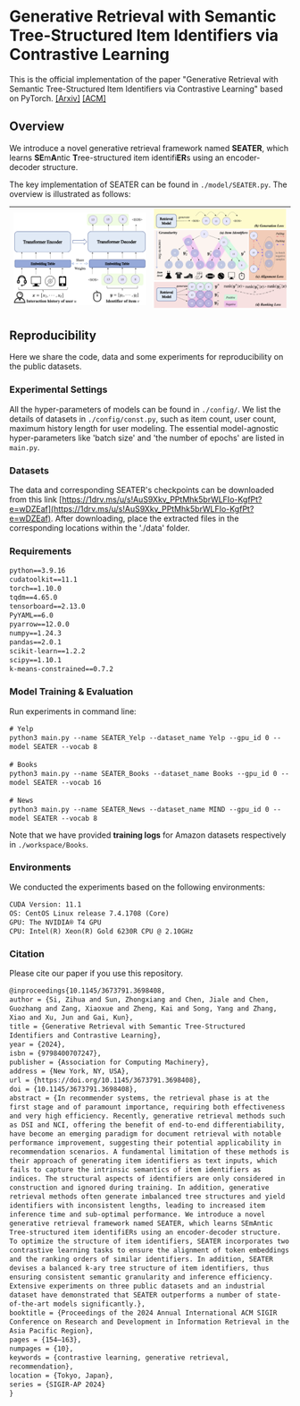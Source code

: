 # Generative Retrieval with Semantic Tree-Structured Item Identifiers via Contrastive Learning

This is the official implementation of the paper "Generative Retrieval with Semantic Tree-Structured Item Identifiers via Contrastive Learning" based on PyTorch. [[Arxiv]](https://arxiv.org/pdf/2309.13375) [[ACM]](https://dl.acm.org/doi/10.1145/3673791.3698408)

## Overview

We introduce a novel generative retrieval framework named **SEATER**,  which learns **SE**m**A**ntic **T**ree-structured item identifi**ER**s using an encoder-decoder structure. 

The key implementation of SEATER can be found in `./model/SEATER.py`.
The overview is illustrated as follows:

| ![Image 1](asset/model.png) | ![Image 2](asset/identifiers.png) |
|------------------------|------------------------|



## Reproducibility

Here we share the code, data and some experiments for reproducibility on the public datasets.

### Experimental Settings

All the hyper-parameters of models can be found in `./config/`.
We list the details of datasets in `./config/const.py`, such as item count, user count, maximum history length for user modeling. The essential model-agnostic hyper-parameters like 'batch size' and 'the number of epochs' are listed in `main.py`.

### Datasets

The data and corresponding SEATER's checkpoints can be downloaded from this link [https://1drv.ms/u/s!AuS9Xkv_PPtMhk5brWLFIo-KgfPt?e=wDZEaf](https://1drv.ms/u/s!AuS9Xkv_PPtMhk5brWLFIo-KgfPt?e=wDZEaf). After downloading, place the extracted files in the corresponding locations within the './data' folder.

### Requirements
```
python==3.9.16
cudatoolkit==11.1
torch==1.10.0
tqdm==4.65.0
tensorboard==2.13.0
PyYAML==6.0
pyarrow==12.0.0
numpy==1.24.3
pandas==2.0.1
scikit-learn==1.2.2
scipy==1.10.1
k-means-constrained==0.7.2
```


### Model Training & Evaluation

Run experiments in command line:

```
# Yelp
python3 main.py --name SEATER_Yelp --dataset_name Yelp --gpu_id 0 --model SEATER --vocab 8

# Books
python3 main.py --name SEATER_Books --dataset_name Books --gpu_id 0 --model SEATER --vocab 16

# News
python3 main.py --name SEATER_News --dataset_name MIND --gpu_id 0 --model SEATER --vocab 8
```

Note that we have provided **training logs** for Amazon datasets respectively in `./workspace/Books`.

### Environments

We conducted the experiments based on the following environments:

```
CUDA Version: 11.1
OS: CentOS Linux release 7.4.1708 (Core)
GPU: The NVIDIA® T4 GPU
CPU: Intel(R) Xeon(R) Gold 6230R CPU @ 2.10GHz
```

### Citation
Please cite our paper if you use this repository.

```
@inproceedings{10.1145/3673791.3698408,
author = {Si, Zihua and Sun, Zhongxiang and Chen, Jiale and Chen, Guozhang and Zang, Xiaoxue and Zheng, Kai and Song, Yang and Zhang, Xiao and Xu, Jun and Gai, Kun},
title = {Generative Retrieval with Semantic Tree-Structured Identifiers and Contrastive Learning},
year = {2024},
isbn = {9798400707247},
publisher = {Association for Computing Machinery},
address = {New York, NY, USA},
url = {https://doi.org/10.1145/3673791.3698408},
doi = {10.1145/3673791.3698408},
abstract = {In recommender systems, the retrieval phase is at the first stage and of paramount importance, requiring both effectiveness and very high efficiency. Recently, generative retrieval methods such as DSI and NCI, offering the benefit of end-to-end differentiability, have become an emerging paradigm for document retrieval with notable performance improvement, suggesting their potential applicability in recommendation scenarios. A fundamental limitation of these methods is their approach of generating item identifiers as text inputs, which fails to capture the intrinsic semantics of item identifiers as indices. The structural aspects of identifiers are only considered in construction and ignored during training. In addition, generative retrieval methods often generate imbalanced tree structures and yield identifiers with inconsistent lengths, leading to increased item inference time and sub-optimal performance. We introduce a novel generative retrieval framework named SEATER, which learns SEmAntic Tree-structured item identifiERs using an encoder-decoder structure. To optimize the structure of item identifiers, SEATER incorporates two contrastive learning tasks to ensure the alignment of token embeddings and the ranking orders of similar identifiers. In addition, SEATER devises a balanced k-ary tree structure of item identifiers, thus ensuring consistent semantic granularity and inference efficiency. Extensive experiments on three public datasets and an industrial dataset have demonstrated that SEATER outperforms a number of state-of-the-art models significantly.},
booktitle = {Proceedings of the 2024 Annual International ACM SIGIR Conference on Research and Development in Information Retrieval in the Asia Pacific Region},
pages = {154–163},
numpages = {10},
keywords = {contrastive learning, generative retrieval, recommendation},
location = {Tokyo, Japan},
series = {SIGIR-AP 2024}
}
```
